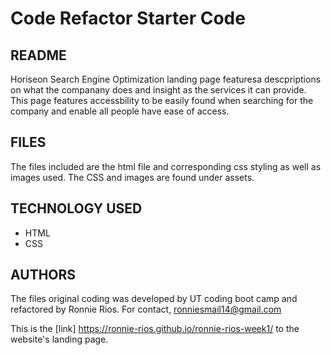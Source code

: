 # Code Refactor Starter Code
## README

Horiseon Search Engine Optimization landing page featuresa descpriptions on what the companany does and insight as the services it can provide. This page features accessbility to be easily found when searching for the company and enable all people have ease of access.

## FILES

The files included are the html file and corresponding css styling as well as images used.
The CSS and images are found under assets.

## TECHNOLOGY USED

* HTML
* CSS

## AUTHORS

The files original coding was developed by UT coding boot camp and refactored by Ronnie Rios.
For contact, ronniesmail14@gmail.com


This is the [link] https://ronnie-rios.github.io/ronnie-rios-week1/ to the website's landing page.